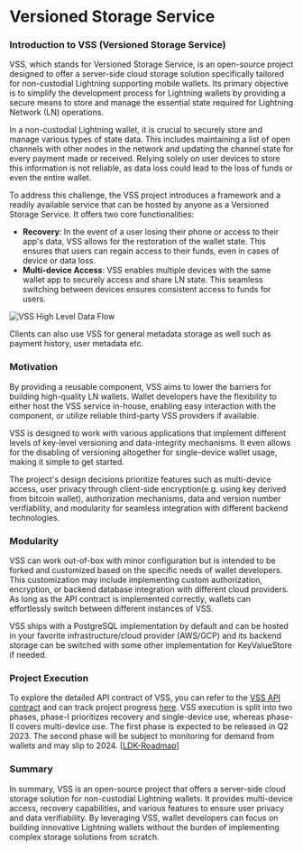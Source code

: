 # Versioned Storage Service

### Introduction to VSS (Versioned Storage Service)
VSS, which stands for Versioned Storage Service, is an open-source project designed to offer a server-side cloud storage solution specifically tailored for non-custodial Lightning supporting mobile wallets. Its primary objective is to simplify the development process for Lightning wallets by providing a secure means to store and manage the essential state required for Lightning Network (LN) operations.

In a non-custodial Lightning wallet, it is crucial to securely store and manage various types of state data. This includes maintaining a list of open channels with other nodes in the network and updating the channel state for every payment made or received. Relying solely on user devices to store this information is not reliable, as data loss could lead to the loss of funds or even the entire wallet.

To address this challenge, the VSS project introduces a framework and a readily available service that can be hosted by anyone as a Versioned Storage Service. It offers two core functionalities:

* **Recovery**: In the event of a user losing their phone or access to their app's data, VSS allows for the restoration of the wallet state. This ensures that users can regain access to their funds, even in cases of device or data loss.
* **Multi-device Access**: VSS enables multiple devices with the same wallet app to securely access and share LN state. This seamless switching between devices ensures consistent access to funds for users.

![VSS High Level Data Flow](http://www.plantuml.com/plantuml/png/VOwnJiGm44HxVyMKK9pehpW9SK8K1mK6-iKt92iSRx0tGVbxBD60X6YssQTvpzKpyH8ZxdGOSUBAZAEuu3RRPmZtzggPHwwQk3kWWtjSBpwok2PnjO97VYni7lflT_Z9xz5iueLq_CdUMIv3o6OptgoYU-g6MRQ9nT7wkQfCr9NdFvtFyrcSE3tWPfHIc15TdD_Iw5PbO2zpcpJz1wCF_cwCIqfiBNm1)

Clients can also use VSS for general metadata storage as well such as payment history, user metadata etc.
### Motivation

By providing a reusable component, VSS aims to lower the barriers for building high-quality LN wallets. Wallet developers have the flexibility to either host the VSS service in-house, enabling easy interaction with the component, or utilize reliable third-party VSS providers if available. 

VSS is designed to work with various applications that implement different levels of key-level versioning and data-integrity mechanisms. It even allows for the disabling of versioning altogether for single-device wallet usage, making it simple to get started.

The project's design decisions prioritize features such as multi-device access, user privacy through client-side encryption(e.g. using key derived from bitcoin wallet), authorization mechanisms, data and version number verifiability, and modularity for seamless integration with different backend technologies.

### Modularity
VSS can work out-of-box with minor configuration but is intended to be forked and customized based on the specific needs of wallet developers. This customization may include implementing custom authorization, encryption, or backend database integration with different cloud providers. As long as the API contract is implemented correctly, wallets can effortlessly switch between different instances of VSS.

VSS ships with a PostgreSQL implementation by default and can be hosted in your favorite infrastructure/cloud provider (AWS/GCP) and its backend storage can be switched with some other implementation for KeyValueStore if needed.

### Project Execution
To explore the detailed API contract of VSS, you can refer to the [VSS API contract](https://github.com/lightningdevkit/vss-server/blob/main/app/src/main/proto/vss.proto) and can track project progress [here](https://github.com/lightningdevkit/vss-server/issues/9). VSS execution is split into two phases, phase-I prioritizes recovery and single-device use, whereas phase-II covers multi-device use. The first phase is expected to be released in Q2 2023. The second phase will be subject to monitoring for demand from wallets and may slip to 2024. [[LDK-Roadmap](https://lightningdevkit.org/blog/ldk-roadmap/#vss)]

### Summary
In summary, VSS is an open-source project that offers a server-side cloud storage solution for non-custodial Lightning wallets. It provides multi-device access, recovery capabilities, and various features to ensure user privacy and data verifiability. By leveraging VSS, wallet developers can focus on building innovative Lightning wallets without the burden of implementing complex storage solutions from scratch.

